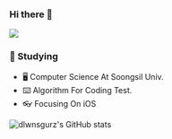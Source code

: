 ### Hi there 👋

<img src="https://img.shields.io/badge/Velog-20C997?style=plastic&logo=Velog&logoColor=black"/>

### 📙 Studying

- 🖥 Computer Science At Soongsil Univ.
- ⌨️ Algorithm For Coding Test.
- 👓 Focusing On iOS

![dlwnsgurz's GitHub stats](https://github-readme-codeSTACKr.app/api?username=dlwnsgurz&show_icons=true&theme=radical)
